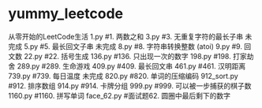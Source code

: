 # yummy_leetcode
从零开始的LeetCode生活
1.py    #1. 两数之和
3.py    #3. 无重复字符的最长子串    未完成
5.py    #5. 最长回文子串    未完成
8.py    #8. 字符串转换整数 (atoi)
9.py    #9. 回文数
22.py   #22. 括号生成
136.py  #136. 只出现一次的数字
198.py  #198. 打家劫舍
289.py  #289. 生命游戏
409.py  #409. 最长回文串
461.py  #461. 汉明距离  
739.py  #739. 每日温度  未完成
820.py  #820. 单词的压缩编码
912_sort.py #912. 排序数组
914.py  #914. 卡牌分组
999.py  #999. 可以被一步捕获的棋子数
1160.py #1160. 拼写单词
face_62.py  #面试题62. 圆圈中最后剩下的数字